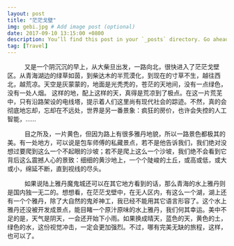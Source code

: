 ```yaml
---
layout: post
title: "茫茫戈壁"
img: gebi.jpg # Add image post (optional)
date: 2017-09-10 13:15:00 +0800
description: You’ll find this post in your `_posts` directory. Go ahead and edit it and re-build the site to see your changes. # Add post description (optional)
tag: [Travel]
---
```

&#160; &#160; &#160; &#160;&#160; &#160;又是一个阴沉沉的早上，从大柴旦出发，一路向北，很快进入了茫茫戈壁区。从青海湖边的绿草如茵，到柴达木的半荒漠化，到现在的寸草不生，越往西北，越荒凉。天空是灰蒙蒙的，地面是光秃秃的，苍茫的天地间，没有一点绿色，没有一处人烟。 这样的地，配上这样的天，真得是荒凉到了极点。在这一片荒芜中，只有沿路架设的电线塔，提示着人们这里尚有现代社会的踪迹。不然，真的会彻底地忘却，忘却在不远处，世界是另一番景象：疯狂的房价，也许会失控的人工智能，……

&#160; &#160; &#160; &#160;&#160; &#160;目之所及，一片黄色，但因为路上有很多雅丹地貌，所以一路景色都极其的美。有一处地方，可以说是包车师傅的私藏景点，若不是他告诉我们，我们绝对没想过要爬到这么一个不起眼的沙坡；若不是爬上这么一个沙坡，我们绝不会看到它背后这么震撼人心的景致：细细的黄沙地上，一个个陡峻的土丘，或高或低，或大或小，绵延不断，直到视线的尽头。

&#160; &#160; &#160; &#160;&#160; &#160;如果说陆上雅丹魔鬼城还可以在其它地方看到的话，那么青海的水上雅丹则是国内独一无二的。想想看，在茫茫戈壁中，在无人区内，有这么一个湖，湖上还有一个个雅丹，除了大自然的鬼斧神工，我已经不能用其它语言形容了。这个水上雅丹还没被开发成景点，能目睹一个原汁原味的水上雅丹，我们何其幸运。美中不足的是，天气是阴天，一会还开始下小雨。如果换成晴天，蓝色的天，黄色的土，绿色的水，这份视觉冲击，一定会更加强烈。不过，哪有完美无缺的旅程，这样，也可以了。
